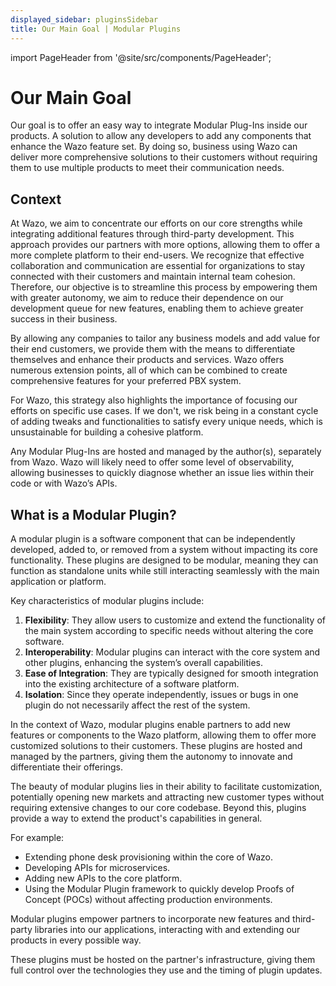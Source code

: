 ```yaml
---
displayed_sidebar: pluginsSidebar
title: Our Main Goal | Modular Plugins
---
```


import PageHeader from '@site/src/components/PageHeader';

<PageHeader title="Philosophy" insideContent />

# Our Main Goal

Our goal is to offer an easy way to integrate Modular Plug-Ins inside our products. A solution to allow any developers to add any components that enhance the Wazo feature set. By doing so, business using Wazo can deliver more comprehensive solutions to their customers without requiring them to use multiple products to meet their communication needs.

## Context

At Wazo, we aim to concentrate our efforts on our core strengths while integrating additional features through third-party development. This approach provides our partners with more options, allowing them to offer a more complete platform to their end-users. We recognize that effective collaboration and communication are essential for organizations to stay connected with their customers and maintain internal team cohesion. Therefore, our objective is to streamline this process by empowering them with greater autonomy, we aim to reduce their dependence on our development queue for new features, enabling them to achieve greater success in their business.

By allowing any companies to tailor any business models and add value for their end customers, we provide them with the means to differentiate themselves and enhance their products and services. Wazo offers numerous extension points, all of which can be combined to create comprehensive features for your preferred PBX system.

For Wazo, this strategy also highlights the importance of focusing our efforts on specific use cases. If we don't, we risk being in a constant cycle of adding tweaks and functionalities to satisfy every unique needs, which is unsustainable for building a cohesive platform.

Any Modular Plug-Ins are hosted and managed by the author(s), separately from Wazo. Wazo will likely need to offer some level of observability, allowing businesses to quickly diagnose whether an issue lies within their code or with Wazo’s APIs.


## What is a Modular Plugin?

A modular plugin is a software component that can be independently developed, added to, or removed from a system without impacting its core functionality. These plugins are designed to be modular, meaning they can function as standalone units while still interacting seamlessly with the main application or platform.

Key characteristics of modular plugins include:

1. **Flexibility**: They allow users to customize and extend the functionality of the main system according to specific needs without altering the core software.
2. **Interoperability**: Modular plugins can interact with the core system and other plugins, enhancing the system’s overall capabilities.
3. **Ease of Integration**: They are typically designed for smooth integration into the existing architecture of a software platform.
4. **Isolation**: Since they operate independently, issues or bugs in one plugin do not necessarily affect the rest of the system.

In the context of Wazo, modular plugins enable partners to add new features or components to the Wazo platform, allowing them to offer more customized solutions to their customers. These plugins are hosted and managed by the partners, giving them the autonomy to innovate and differentiate their offerings.

The beauty of modular plugins lies in their ability to facilitate customization, potentially opening new markets and attracting new customer types without requiring extensive changes to our core codebase. Beyond this, plugins provide a way to extend the product's capabilities in general.

For example:

- Extending phone desk provisioning within the core of Wazo.
- Developing APIs for microservices.
- Adding new APIs to the core platform.
- Using the Modular Plugin framework to quickly develop Proofs of Concept (POCs) without affecting production environments.

Modular plugins empower partners to incorporate new features and third-party libraries into our applications, interacting with and extending our products in every possible way.

These plugins must be hosted on the partner's infrastructure, giving them full control over the technologies they use and the timing of plugin updates.
